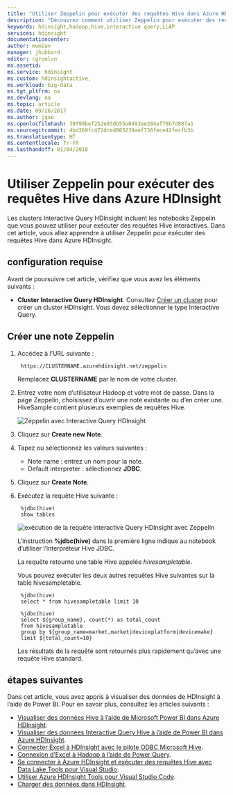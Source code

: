 ```yaml
---
title: "Utiliser Zeppelin pour exécuter des requêtes Hive dans Azure HDInsight | Microsoft Docs"
description: "Découvrez comment utiliser Zeppelin pour exécuter des requêtes Hive."
keywords: hdinsight,hadoop,hive,interactive query,LLAP
services: hdinsight
documentationcenter: 
author: mumian
manager: jhubbard
editor: cgronlun
ms.assetid: 
ms.service: hdinsight
ms.custom: hdinsightactive,
ms.workload: big-data
ms.tgt_pltfrm: na
ms.devlang: na
ms.topic: article
ms.date: 09/26/2017
ms.author: jgao
ms.openlocfilehash: 39f99bef252e93db55e0493ee284ef78b7d087a1
ms.sourcegitcommit: 4bd369fc472dced985239aef736fece42fecfb3b
ms.translationtype: HT
ms.contentlocale: fr-FR
ms.lasthandoff: 01/04/2018
---
```

# <a name="use-zeppelin-to-run-hive-queries-in-azure-hdinsight"></a>Utiliser Zeppelin pour exécuter des requêtes Hive dans Azure HDInsight 

Les clusters Interactive Query HDInsight incluent les notebooks Zeppelin que vous pouvez utiliser pour exécuter des requêtes Hive interactives. Dans cet article, vous allez apprendre à utiliser Zeppelin pour exécuter des requêtes Hive dans Azure HDInsight. 

## <a name="prerequisites"></a>configuration requise
Avant de poursuivre cet article, vérifiez que vous avez les éléments suivants :

* **Cluster Interactive Query HDInsight**. Consultez [Créer un cluster](hadoop/apache-hadoop-linux-tutorial-get-started.md#create-cluster) pour créer un cluster HDInsight.  Vous devez sélectionner le type Interactive Query. 

## <a name="create-a-zeppelin-note"></a>Créer une note Zeppelin

1. Accédez à l’URL suivante :

        https://CLUSTERNAME.azurehdinsight.net/zeppelin
    Remplacez **CLUSTERNAME** par le nom de votre cluster.

2. Entrez votre nom d’utilisateur Hadoop et votre mot de passe. Dans la page Zeppelin, choisissez d’ouvrir une note existante ou d’en créer une. HiveSample contient plusieurs exemples de requêtes Hive.  

    ![Zeppelin avec Interactive Query HDInsight](./media/hdinsight-connect-hive-zeppelin/hdinsight-hive-zeppelin.png)
3. Cliquez sur **Create new Note**.
4. Tapez ou sélectionnez les valeurs suivantes :

    - Note name : entrez un nom pour la note.
    - Default interpreter : sélectionnez **JDBC**.

5. Cliquez sur **Create Note**.
6. Exécutez la requête Hive suivante :

        %jdbc(hive)
        show tables

    ![exécution de la requête Interactive Query HDInsight avec Zeppelin](./media/hdinsight-connect-hive-zeppelin/hdinsight-hive-zeppelin-query.png)

    L’instruction **%jdbc(hive)** dans la première ligne indique au notebook d’utiliser l’interpréteur Hive JDBC.

    La requête retourne une table Hive appelée *hivesampletable*.

    Vous pouvez exécuter les deux autres requêtes Hive suivantes sur la table hivesampletable. 

        %jdbc(hive)
        select * from hivesampletable limit 10

        %jdbc(hive)
        select ${group_name}, count(*) as total_count
        from hivesampletable
        group by ${group_name=market,market|deviceplatform|devicemake}
        limit ${total_count=10}

    Les résultats de la requête sont retournés plus rapidement qu’avec une requête Hive standard.


## <a name="next-steps"></a>étapes suivantes
Dans cet article, vous avez appris à visualiser des données de HDInsight à l’aide de Power BI.  Pour en savoir plus, consultez les articles suivants :

* [Visualiser des données Hive à l’aide de Microsoft Power BI dans Azure HDInsight](hadoop/apache-hadoop-connect-hive-power-bi.md).
* [Visualiser des données Interactive Query Hive à l’aide de Power BI dans Azure HDInsight](./interactive-query/apache-hadoop-connect-hive-power-bi-directquery.md).
* [Connecter Excel à HDInsight avec le pilote ODBC Microsoft Hive](hadoop/apache-hadoop-connect-excel-hive-odbc-driver.md).
* [Connexion d’Excel à Hadoop à l’aide de Power Query](hadoop/apache-hadoop-connect-excel-power-query.md).
* [Se connecter à Azure HDInsight et exécuter des requêtes Hive avec Data Lake Tools pour Visual Studio](hadoop/apache-hadoop-visual-studio-tools-get-started.md).
* [Utiliser Azure HDInsight Tools pour Visual Studio Code](hdinsight-for-vscode.md).
* [Charger des données dans HDInsight](./hdinsight-upload-data.md).
